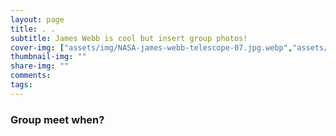 ```yaml
---
layout: page
title: . .
subtitle: James Webb is cool but insert group photos!
cover-img: ["assets/img/NASA-james-webb-telescope-07.jpg.webp","assets/img/4537.jpg.webp"]
thumbnail-img: ""
share-img: ""
comments:
tags:
---
```



### Group meet when?
  





